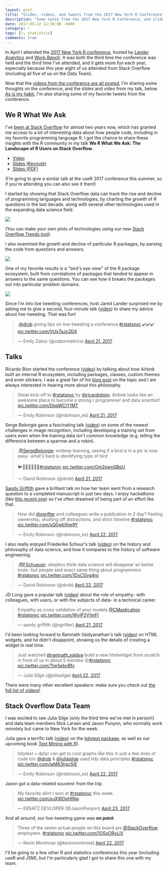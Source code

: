 ```yaml
---
layout: post
title: "Slides, videos, and tweets from the 2017 New York R Conference"
description: "Some notes from the 2017 New York R Conference, and slides and video from my talk."
date: 2017-05-22 11:30:00 -0400
category: r
tags: [r, statistics]
comments: true
---
```




In April I attended the [2017 New York R conference](http://www.work-bench.com/blog/2017/05/16/highlights-from-the-2017-r-conference/), hosted by [Lander Analytics](https://www.landeranalytics.com/) and [Work-Bench](https://www.work-bench.com/about). It was both the third time the conference was held and the third time I've attended, and it gets more fun each year, especially because this year eight of us attended from Stack Overflow (including all five of us on the Data Team).

Now that the [videos from the conference are all posted](http://www.rstats.nyc/2017), I'm sharing some thoughts on the conference, and the slides and video from my talk, below. [As is my habit](http://varianceexplained.org/r/user-jsm-conferences/), I'm also sharing some of my favorite tweets from the conference.

## We R What We Ask

I've [been at Stack Overflow](http://varianceexplained.org/r/year_data_scientist/) for almost two years now, which has granted me access to a lot of interesting data about how people code, including in my favorite programming language R. I got the chance to share these insights with the R community in my talk **We R What We Ask: The Landscape of R Users on Stack Overflow**.

* [Video](https://www.youtube.com/watch?v=WEwFckGPRzU)
* [Slides (Keynote)](https://www.dropbox.com/s/kimx2mm75r6aj6b/WeRWhatWeAsk-DavidRobinson.key?dl=1)
* [Slides (PDF)](https://www.dropbox.com/s/g3evox3uxrww50b/WeRWhatWeAsk-DavidRobinson.pdf?dl=1)

(I'm going to give a similar talk at the useR 2017 conference this summer, so if you're attending you can also see it then!)

I started by showing that Stack Overflow data can track the rise and decline of programming languages and technologies, by charting the growth of R questions in the last decade, along with several other technologies used in the expanding data science field. 

![](https://www.dropbox.com/s/6hz03phk89nov0x/growth-languages.png?dl=1)

(You can make your own plots of technologies using our new [Stack Overflow Trends tool](https://insights.stackoverflow.com/trends)).

I also examined the growth and decline of particular R packages, by parsing the code from questions and answers.

![](https://www.dropbox.com/s/3t1r9q7qv92a2u9/r-packages.png?dl=1)

One of my favorite results is a "bird's eye view" of the R package ecosystem, built from correlations of packages that tended to appear in answers to the same questions. You can see how it breaks the packages out into particular problem domains.

![](https://www.dropbox.com/s/nu3xn6ai54phj0v/ecosystem.png?dl=1)

Since I'm into live tweeting conferences, host Jared Lander surprised me by asking me to give a second, four-minute talk ([video](https://www.youtube.com/watch?v=pxwGIZlPKT0)) to share my advice about live-tweeting. That was fun!

<blockquote class="twitter-tweet" data-lang="en"><p lang="en" dir="ltr">.<a href="https://twitter.com/drob">@drob</a> giving tips on live-tweeting a conference <a href="https://twitter.com/hashtag/rstatsnyc?src=hash">#rstatsnyc</a> ✔️✔️✔️ <a href="https://t.co/VUx7aJy2D4">pic.twitter.com/VUx7aJy2D4</a></p>&mdash; Emily Zabor (@zabormetrics) <a href="https://twitter.com/zabormetrics/status/855518845779496961">April 21, 2017</a></blockquote>

## Talks

Ricardo Bion started the conference ([video](https://www.youtube.com/watch?v=70luTZU-D3E)) by talking about how Airbnb built an internal R ecosystem, including packages, classes, custom themes and even stickers. I was a great fan of his [blog post](https://medium.com/airbnb-engineering/using-r-packages-and-education-to-scale-data-science-at-airbnb-906faa58e12d) on the topic and I am always interested in hearing more about this philosophy.

<blockquote class="twitter-tweet" data-lang="en"><p lang="en" dir="ltr">Great kick-off to <a href="https://twitter.com/hashtag/rstatsnyc?src=hash">#rstatsnyc</a> by <a href="https://twitter.com/ricardobion">@ricardobion</a>. Airbnb looks like an awesome place to become a strong r programmer and data scientist! <a href="https://t.co/DqpWCjY1MT">pic.twitter.com/DqpWCjY1MT</a></p>&mdash; Emily Robinson (@robinson_es) <a href="https://twitter.com/robinson_es/status/855415998538711042">April 21, 2017</a></blockquote>
<script async src="https://platform.twitter.com/widgets.js" charset="utf-8"></script>

Serge Belongie gave a fascinating talk ([video](https://www.youtube.com/watch?v=mD5cuMza6Rc&feature=youtu.be)) on some of the newest challenges in image recognition, including developing a training set from users even when the training data isn't common knowledge (e.g. telling the difference between a sparrow and a robin).

<blockquote class="twitter-tweet" data-lang="en"><p lang="en" dir="ltr">.<a href="https://twitter.com/SergeBelongie">@SergeBelongie</a>: w/deep learning, seeing if a bird is in a pic is now easy- what&#39;s hard is identifying type of bird<br><br>🐦🐔🐧🐤🦆🦅🦉<a href="https://twitter.com/hashtag/rstatsnyc?src=hash">#rstatsnyc</a> <a href="https://t.co/Om2pwnSBqU">pic.twitter.com/Om2pwnSBqU</a></p>&mdash; David Robinson (@drob) <a href="https://twitter.com/drob/status/855418188015824900">April 21, 2017</a></blockquote>
<script async src="https://platform.twitter.com/widgets.js" charset="utf-8"></script>

[Sandy Griffith](http://www.sandradgriffith.com/) gave a brilliant talk on how her team went from a research question to a completed manuscript in just two days. I enjoy hackathons (like [this recent one](http://varianceexplained.org/programming/tagger-news/)) so I've often dreamed of being part of an effort like that.

<blockquote class="twitter-tweet" data-lang="en"><p lang="en" dir="ltr">How did <a href="https://twitter.com/sgrifter">@sgrifter</a> and colleagues write a publication in 2 day? Feeling ownership, shutting off distractions, and strict timeline <a href="https://twitter.com/hashtag/rstatsnyc?src=hash">#rstatsnyc</a> <a href="https://t.co/sQ0wb5he9Y">pic.twitter.com/sQ0wb5he9Y</a></p>&mdash; Emily Robinson (@robinson_es) <a href="https://twitter.com/robinson_es/status/855789522671611905">April 22, 2017</a></blockquote>
<script async src="https://platform.twitter.com/widgets.js" charset="utf-8"></script>

I also really enjoyed Friederike Schuur's talk ([video](https://www.youtube.com/watch?v=xcLjjeKzU-c&feature=youtu.be)) on the history and philosophy of data science, and how it compares to the history of software engineering.

<blockquote class="twitter-tweet" data-lang="en"><p lang="en" dir="ltr">.<a href="https://twitter.com/FSchueuer">@FSchueuer</a>: skeptics think data science will disappear w/ better tools- but people said exact same thing about programmers <a href="https://twitter.com/hashtag/rstatsnyc?src=hash">#rstatsnyc</a> <a href="https://t.co/1DxCGyg4ro">pic.twitter.com/1DxCGyg4ro</a></p>&mdash; David Robinson (@drob) <a href="https://twitter.com/drob/status/855792035554627586">April 22, 2017</a></blockquote>
<script async src="//platform.twitter.com/widgets.js" charset="utf-8"></script>

JD Long gave a popular talk ([video](https://www.youtube.com/watch?v=P7VnKgVMLvY)) about the role of empathy- with colleagues, with users, or with the subjects of data- in a technical career.

<blockquote class="twitter-tweet" data-lang="en"><p lang="en" dir="ltr">Empathy as cross validation of your models <a href="https://twitter.com/CMastication">@CMastication</a> <a href="https://twitter.com/hashtag/rstatsnyc?src=hash">#rstatsnyc</a> <a href="https://t.co/WvIP2V1mFI">pic.twitter.com/WvIP2V1mFI</a></p>&mdash; sandy griffith (@sgrifter) <a href="https://twitter.com/sgrifter/status/855499687041937408">April 21, 2017</a></blockquote>

I'd been looking forward to Ramnath Vaidyanathan's talk ([video](https://www.youtube.com/watch?v=gf6KrnXLs9I)) on HTML widgets, and he didn't disappoint, showing us the details of creating a widget in real time.

<blockquote class="twitter-tweet" data-lang="en"><p lang="en" dir="ltr">Just watched <a href="https://twitter.com/ramnath_vaidya">@ramnath_vaidya</a> build a new htmlwidget from scratch in front of us in about 5 minutes 😮<a href="https://twitter.com/hashtag/rstatsnyc?src=hash">#rstatsnyc</a> <a href="https://t.co/Ttw1wbvBfv">pic.twitter.com/Ttw1wbvBfv</a></p>&mdash; Julia Silge (@juliasilge) <a href="https://twitter.com/juliasilge/status/855799239200387073">April 22, 2017</a></blockquote>

There were many other excellent speakers: make sure you check out [the full list of videos](http://www.rstats.nyc/2017)!

## Stack Overflow Data Team

I was excited to see Julia Silge (only the third time we've met in person!) and data team members Nick Larsen and Jason Punyon, who normally work remotely but came to New York for the week.

Julia gave a terrific talk ([video](https://www.youtube.com/watch?v=0poJP8WQxew)) on the [tidytext package](https://github.com/juliasilge/tidytext), as well as our upcoming book [Text Mining with R](http://tidytextmining.com/)).

<blockquote class="twitter-tweet" data-lang="en"><p lang="en" dir="ltr">tidytext + dplyr can get to cool graphs like this in just a few lines of code b/c <a href="https://twitter.com/drob">@drob</a> &amp; <a href="https://twitter.com/juliasilge">@juliasilge</a> used tidy data principles <a href="https://twitter.com/hashtag/rstatsnyc?src=hash">#rstatsnyc</a> <a href="https://t.co/wMA3hscSjE">pic.twitter.com/wMA3hscSjE</a></p>&mdash; Emily Robinson (@robinson_es) <a href="https://twitter.com/robinson_es/status/855880453194121216">April 22, 2017</a></blockquote>

Jason got a data-related souvenir from the trip.

<blockquote class="twitter-tweet" data-lang="en"><p lang="en" dir="ltr">My favorite shirt I won at <a href="https://twitter.com/hashtag/rstatsnyc?src=hash">#rstatsnyc</a> this week. <a href="https://t.co/xuXWDaHINw">pic.twitter.com/xuXWDaHINw</a></p>&mdash; ERSATZ DEVLOPER (@JasonPunyon) <a href="https://twitter.com/JasonPunyon/status/856214823830507520">April 23, 2017</a></blockquote>
<script async src="//platform.twitter.com/widgets.js" charset="utf-8"></script>

And all around, our live-tweeting game was **on point**.

<blockquote class="twitter-tweet" data-lang="en"><p lang="en" dir="ltr">Three of the seven actual people on this board are <a href="https://twitter.com/StackOverflow">@StackOverflow</a> employees. <a href="https://twitter.com/hashtag/rstatsnyc?src=hash">#rstatsnyc</a> <a href="https://t.co/1OSxORvLiV">pic.twitter.com/1OSxORvLiV</a></p>&mdash; Kevin Montrose (@kevinmontrose) <a href="https://twitter.com/kevinmontrose/status/855828929013313538">April 22, 2017</a></blockquote>
<script async src="//platform.twitter.com/widgets.js" charset="utf-8"></script>

I'll be going to a few other R and statistics conferences this year (including useR and JSM), but I'm particularly glad I got to share this one with my team.
